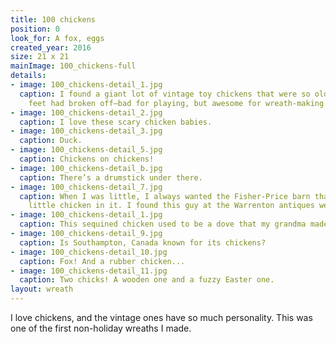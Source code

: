 ```yaml
---
title: 100 chickens
position: 0
look_for: A fox, eggs
created_year: 2016
size: 21 x 21
mainImage: 100_chickens-full
details:
- image: 100_chickens-detail_1.jpg
  caption: I found a giant lot of vintage toy chickens that were so old all their
    feet had broken off—bad for playing, but awesome for wreath-making.
- image: 100_chickens-detail_2.jpg
  caption: I love these scary chicken babies.
- image: 100_chickens-detail_3.jpg
  caption: Duck.
- image: 100_chickens-detail_5.jpg
  caption: Chickens on chickens!
- image: 100_chickens-detail_b.jpg
  caption: There’s a drumstick under there.
- image: 100_chickens-detail_7.jpg
  caption: When I was little, I always wanted the Fisher-Price barn that had this
    little chicken in it. I found this guy at the Warrenton antiques week.
- image: 100_chickens-detail_1.jpg
  caption: This sequined chicken used to be a dove that my grandma made for her Christmas tree skirt. But with a little red felt for a comb and a little orange felt for a beak, he’s transformed.
- image: 100_chickens-detail_9.jpg
  caption: Is Southampton, Canada known for its chickens?
- image: 100_chickens-detail_10.jpg
  caption: Fox! And a rubber chicken...
- image: 100_chickens-detail_11.jpg
  caption: Two chicks! A wooden one and a fuzzy Easter one.
layout: wreath
---
```


I love chickens, and the vintage ones have so much personality. This was one of the first non-holiday wreaths I made.
